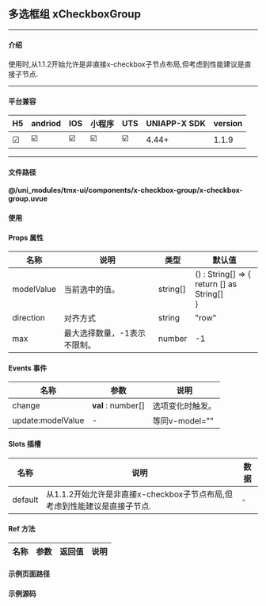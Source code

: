 
## 多选框组 xCheckboxGroup

***

#### 介绍

使用时,从1.1.2开始允许是非直接x-checkbox子节点布局,但考虑到性能建议是直接子节点.

***

#### 平台兼容

| H5 | andriod | IOS | 小程序 | UTS | UNIAPP-X SDK | version |
| --- | --- | --- | --- | --- | --- | --- |
| ☑ | ☑️ | ☑️ | ☑️ | ☑️ | 4.44+ | 1.1.9 |

***

#### 文件路径

**@/uni_modules/tmx-ui/components/x-checkbox-group/x-checkbox-group.uvue**

#### 使用

<x-checkbox-group></x-checkbox-group>

#### Props 属性

| 名称 | 说明 | 类型 | 默认值 |
| ------ | ---- | ---- | ---- |
| modelValue | 当前选中的值。 | string[] | () : String[] => {<br>    return [] as String[]<br>} |
| direction | 对齐方式 | string | "row" |
| max | 最大选择数量，-1表示不限制。 | number | -1 |



#### Events 事件

| 名称 | 参数 | 说明 |
| ------ | ---- | ---- |
| change | **val** : number[] | 选项变化时触发。 |
| update:modelValue | - | 等同v-model="" |


#### Slots 插槽

| 名称 | 说明 | 数据 |
| ------ | ---- | ---- |
| default | 从1.1.2开始允许是非直接x-checkbox子节点布局,但考虑到性能建议是直接子节点. | - |


#### Ref 方法

| 名称 | 参数 | 返回值 | 说明 |
| ------ | ---- | ---- | ---- |


#### 示例页面路径



#### 示例源码


		
